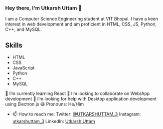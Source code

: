### Hey there, I'm Utkarsh Uttam 👋

I am a Computer Science Engineering student at VIT Bhopal. I have a keen interest in web development and am proficient in HTML, CSS, JS, Python, C++, and MySQL. 

## Skills
- HTML
- CSS
- JavaScript
- Python
- C++
- MySQL

🌱 I’m currently learning React
👯 I’m looking to collaborate on Web/App development
🤔 I’m looking for help with Desktop application development using Electron.js
😄 Pronouns: He/Him

- 📫 How to reach me: 
Twitter: [@UTKARSHUTTAM_3](https://twitter.com/UTKARSHUTTAM_3)
Instagram: [ utkarshuttam_3](https://www.instagram.com/utkarshuttam_3/)
LinkedIn: [Utkarsh Uttam](https://www.linkedin.com/in/utkarsh-uttam-0884ab1b7/)
<!--
**UtkarshUttam/UtkarshUttam** is a ✨ _special_ ✨ repository because its `README.md` (this file) appears on your GitHub profile.

Here are some ideas to get you started:

- 🔭 I’m currently working on ...
- 
- 
- 
- 💬 Ask me about ...
- 
- ⚡ Fun fact: ...
-->




